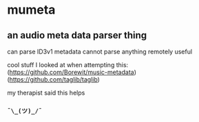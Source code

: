 # mumeta
## an audio meta data parser thing

can parse ID3v1 metadata
cannot parse anything remotely useful

cool stuff I looked at when attempting this:
(https://github.com/Borewit/music-metadata)
(https://github.com/taglib/taglib)

my therapist said this helps
### `¯\_(ツ)_/¯`


